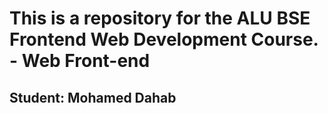# This is a repository for the ALU BSE Frontend Web Development Course. - Web Front-end

## Student: Mohamed Dahab